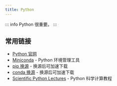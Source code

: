 ```yaml
---
title: Python
---
```

::: info
Python 很重要。
:::

## 常用链接
- [Python 官网](https://www.python.org/)
- [Miniconda](https://docs.conda.io/en/latest/miniconda.html) - Python 环境管理工具
- [pip 换源](https://mirror.nju.edu.cn/mirrorz-help/pypi/?mirror=NJU) - 换源后可加速下载
- [conda 换源](https://mirror.nju.edu.cn/mirrorz-help/anaconda/?mirror=NJU) - 换源后可加速下载
- [Scientific Python Lectures](https://lectures.scientific-python.org/) - Python 科学计算教程